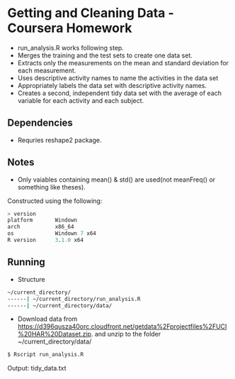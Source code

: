 Getting and Cleaning Data - Coursera Homework
=================================


*  run_analysis.R works following step.
*  Merges the training and the test sets to create one data set.
*  Extracts only the measurements on the mean and standard deviation for each measurement.
*  Uses descriptive activity names to name the activities in the data set
*  Appropriately labels the data set with descriptive activity names.
*  Creates a second, independent tidy data set with the average of each variable for each activity and each subject.



## Dependencies

* Requries reshape2 package.


## Notes

*  Only vaiables containing mean() & std() are used(not meanFreq() or something like theses).

Constructed using the following:

```R
> version
platform       Windown
arch           x86_64
os             Windown 7 x64
R version      3.1.0 x64

```

##  Running

*  Structure
```bash
~/current_directory/
------| ~/current_directory/run_analysis.R
------| ~/current_directory/data/
```

*  Download data from https://d396qusza40orc.cloudfront.net/getdata%2Fprojectfiles%2FUCI%20HAR%20Dataset.zip.
  and unzip to the folder ~/current_directory/data/

```bash
$ Rscript run_analysis.R
```

Output:  tidy_data.txt

